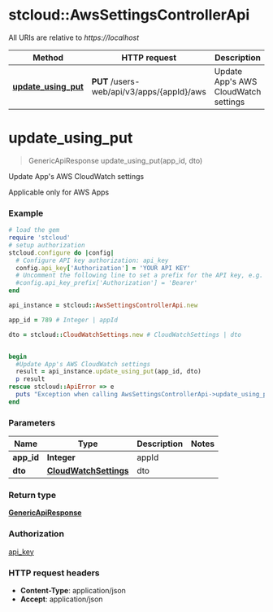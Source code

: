 # stcloud::AwsSettingsControllerApi

All URIs are relative to *https://localhost*

Method | HTTP request | Description
------------- | ------------- | -------------
[**update_using_put**](AwsSettingsControllerApi.md#update_using_put) | **PUT** /users-web/api/v3/apps/{appId}/aws | Update App&#39;s AWS CloudWatch settings


# **update_using_put**
> GenericApiResponse update_using_put(app_id, dto)

Update App's AWS CloudWatch settings

Applicable only for AWS Apps

### Example
```ruby
# load the gem
require 'stcloud'
# setup authorization
stcloud.configure do |config|
  # Configure API key authorization: api_key
  config.api_key['Authorization'] = 'YOUR API KEY'
  # Uncomment the following line to set a prefix for the API key, e.g. 'Bearer' (defaults to nil)
  #config.api_key_prefix['Authorization'] = 'Bearer'
end

api_instance = stcloud::AwsSettingsControllerApi.new

app_id = 789 # Integer | appId

dto = stcloud::CloudWatchSettings.new # CloudWatchSettings | dto


begin
  #Update App's AWS CloudWatch settings
  result = api_instance.update_using_put(app_id, dto)
  p result
rescue stcloud::ApiError => e
  puts "Exception when calling AwsSettingsControllerApi->update_using_put: #{e}"
end
```

### Parameters

Name | Type | Description  | Notes
------------- | ------------- | ------------- | -------------
 **app_id** | **Integer**| appId | 
 **dto** | [**CloudWatchSettings**](CloudWatchSettings.md)| dto | 

### Return type

[**GenericApiResponse**](GenericApiResponse.md)

### Authorization

[api_key](../README.md#api_key)

### HTTP request headers

 - **Content-Type**: application/json
 - **Accept**: application/json



